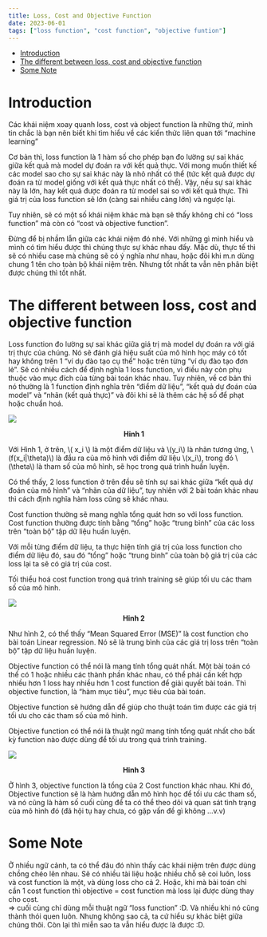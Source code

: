 ```yaml
---
title: Loss, Cost and Objective Function
date: 2023-06-01
tags: ["loss function", "cost function", "objective funtion"]
---
```


<style>
.textSingleImg {
    text-align: center;
}
</style>

- [Introduction](#introduction)
- [The different between loss, cost and objective function](#the-different-between-loss-cost-and-objective-function)
- [Some Note](#some-note)


# Introduction

Các khái niệm xoay quanh loss, cost và object function là những thứ, mình tin chắc là bạn nên biết khi tìm hiểu về các kiến thức liên quan tới “machine learning”

Cơ bản thì, loss function là 1 hàm số cho phép bạn đo lường sự sai khác giữa kết quả mà model dự đoán ra với kết quả thực. Với mong muốn thiết kế các model sao cho sự sai khác này là nhỏ nhất có thể (tức kết quả được dự đoán ra từ model giống với kết quả thực nhất có thể). Vậy, nếu sự sai khác này là lớn, hay kết quả được đoán ra từ model sai so với kết quả thực. Thì giá trị của loss function sẽ lớn (càng sai nhiều càng lớn) và ngược lại.

Tuy nhiên, sẽ có một số khái niệm khác mà bạn sẽ thấy không chỉ có “loss function” mà còn có “cost và objective function”.

Đừng để bị nhầm lẫn giữa các khái niệm đó nhé. Với những gì mình hiểu và mình có tìm hiểu được thì chúng thực sự khác nhau đấy. Mặc dù, thực tế thì sẽ có nhiều case mà chúng sẽ có ý nghĩa như nhau, hoặc đôi khi m.n dùng chung 1 tên cho toàn bộ khái niệm trên. Nhưng tốt nhất ta vẫn nên phân biệt được chúng thì tốt nhất.

# The different between loss, cost and objective function

Loss function đo lường sự sai khác giữa giá trị mà model dự đoán ra với giá trị thực của chúng. Nó sẽ đánh giá hiệu suất của mô hình học máy có tốt hay không trên 1 “ví dụ đào tạo cụ thể” hoặc trên từng “ví dụ đào tạo đơn lẻ”. Sẽ có nhiều cách để định nghĩa 1 loss function, vì điều này còn phụ thuộc vào mục đích của từng bài toán khác nhau. Tuy nhiên, về cơ bản thì nó thường là 1 function định nghĩa trên “điểm dữ liệu”, “kết quả dự đoán của model” và “nhãn (kết quả thực)” và đôi khi sẽ là thêm các hệ số để phạt hoặc chuẩn hoá.

<!-- {{< figure link="../../themes/beautifulhugo/static/img/loss/1.jpg" >}} -->
<img src="/img/loss/1.jpg">

<p class="textSingleImg"><b>Hinh 1</b></p>

Với Hình 1, ở trên, \\( x_i \\) là một điểm dữ liệu và \\(y_i\\) là nhãn tương ứng, \\(f(x_i|\theta)\\) là đầu ra của mô hình với điểm dữ liệu \\(x_i\\), trong đó \\(\theta\\) là tham số của mô hình, sẽ học trong quá trình huấn luyện.

Có thể thấy, 2 loss function ở trên đều sẽ tính sự sai khác giữa “kết quả dự đoán của mô hình” và “nhãn của dữ liệu”, tuy nhiên với 2 bài toán khác nhau thì cách định nghĩa hàm loss cũng sẽ khác nhau.

Cost function thường sẽ mang nghĩa tổng quát hơn so với loss function. Cost function thường được tính bằng “tổng” hoặc “trung bình” của các loss trên “toàn bộ” tập dữ liệu huấn luyện.

Với mỗi từng điểm dữ liệu, ta thực hiện tính giá trị của loss function cho điểm dữ liệu đó, sau đó “tổng” hoặc “trung bình” của toàn bộ giá trị của các loss lại ta sẽ có giá trị của cost.

Tối thiểu hoá cost function trong quá trình training sẽ giúp tối ưu các tham số của mô hình.

<img src="/img/loss/2.jpg">
<p class="textSingleImg"><b>Hinh 2</b></p>

Như hình 2, có thể thấy “Mean Squared Error (MSE)” là cost function cho bài toán Linear regression. Nó sẽ là trung bình của các giá trị loss trên “toàn bộ” tập dữ liệu huấn luyện.

Objective function có thể nói là mang tính tổng quát nhất. Một bài toán có thể có 1 hoặc nhiều các thành phần khác nhau, có thể phải cần kết hợp nhiều hơn 1 loss hay nhiều hơn 1 cost function để giải quyết bài toán. Thì objective function, là “hàm mục tiêu”, mục tiêu của bài toán.

Objective function sẽ hướng dẫn để giúp cho thuật toán tìm được các giá trị tối ưu cho các tham số của mô hình.

Objective function có thể nói là thuật ngữ mang tính tổng quát nhất cho bất kỳ function nào được dùng để tối ưu trong quá trình training.

<img src="/img/loss/3.jpg">
<p class="textSingleImg"><b>Hinh 3</b></p>

Ở hình 3, objective function là tổng của 2 Cost function khác nhau. Khi đó, Objective function sẽ là hàm hướng dẫn mô hình học để tối ưu các tham số, và nó cũng là hàm số cuối cùng để ta có thể theo dõi và quan sát tình trạng của mô hình đó (đã hội tụ hay chưa, có gặp vấn đề gì không …v.v)

# Some Note

Ở nhiều ngữ cảnh, ta có thể đâu đó nhìn thấy các khái niệm trên được dùng chồng chéo lên nhau. Sẽ có nhiều tài liệu hoặc nhiều chỗ sẽ coi luôn, loss và cost function là một, và dùng loss cho cả 2. Hoặc, khi mà bài toán chỉ cần 1 cost function thì objective = cost function mà loss lại được dùng thay cho cost.\
=> cuối cùng chỉ dùng mỗi thuật ngữ “loss function” :D. Và nhiều khi nó cũng thành thói quen luôn. Nhưng không sao cả, ta cứ hiểu sự khác biệt giữa chúng thôi. Còn lại thì miễn sao ta vẫn hiểu được là được :D.
